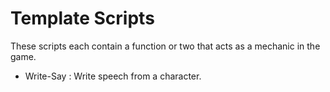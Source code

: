Template Scripts
================

These scripts each contain a function or two that acts as a mechanic in the game.

- Write-Say : Write speech from a character.
